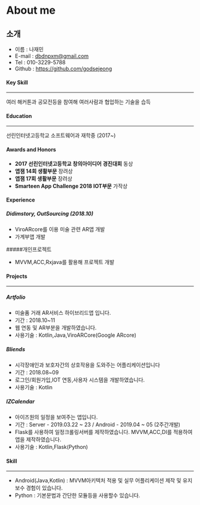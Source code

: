 # About me

## 소개

- 이름 : 나재민
- E-mail : dbdnpxm@gmail.com
- Tel : 010-3229-5788
- Github : https://github.com/godsejeong
#### Key Skill
-----
여러 해커톤과 공모전등을 참여해 여러사람과 협업하는 기술을 습득
#### Education
-----
선린인터넷고등학교 소프트웨어과 재학중 (2017~)
#### Awards and Honors
- **2017 선린인터넷고등학교 창의아이디어 경진대회** 동상
- **앱잼 14회 생활부문** 장려상
- **앱잼 17회 생활부문** 장려상
- **Smarteen App Challenge 2018 IOT부문** 가작상
#### Experience
##### Didimstory, OutSourcing (2018.10)
* ViroARcore를 이용 미술 관련 AR앱 개발
* 가계부앱 개발

#####개인프로젝트

* MVVM,ACC,Rxjava를 활용해 프로젝트 개발

#### Projects
-----
##### Artfolio
- 미술품 거래 AR서비스 하이브리드앱 입니다.
- 기간 : 2018.10~11
- 웹 연동 및 AR부분을 개발하였습니다.
- 사용기술 : Kotlin,Java,ViroARCore(Google ARcore)
##### Bliends
- 시각장애인과 보호자간의 상호작용을 도와주는 어플리케이션입니다
- 기간 : 2018.08~09
- 로그인/회원가입,IOT 연동,사용자 시스템을 개발하였습니다.
- 사용기술 : Kotlin
##### IZCalendar
- 아이즈원의 일정을 보여주는 앱입니다.
- 기간 : Server - 2019.03.22 ~ 23 / Android - 2019.04 ~ 05 (2주간개발)
- Flask를 사용하여 일정크롤링서버를 제작하였습니다. MVVM,ACC,DI를 적용하여 앱을 제작하였습니다.
- 사용기술 : Kotlin,Flask(Python)
#### Skill
-----
- Android(Java,Kotlin) : MVVM아키텍처 적용 및 실무 어플리케이션 제작 및 유지보수 경험이 있습니다.
- Python : 기본문법과 간단한 모듈등을 사용할수 있습니다.
